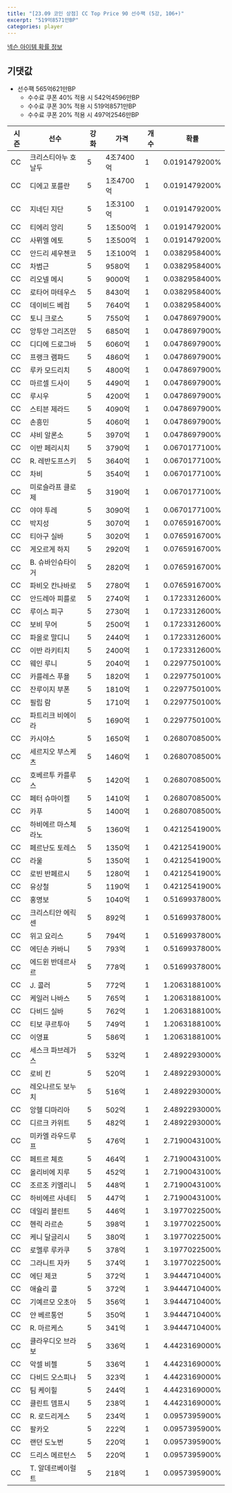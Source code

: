 ```yaml
---
title: "[23.09 코인 상점] CC Top Price 90 선수팩 (5강, 106+)"
excerpt: "519억8571만BP"
categories: player
---
```

[넥슨 아이템 확률 정보](http://iteminfo.nexon.com/probability/fo4?sn=7378)

## 기댓값
  - 선수팩 565억621만BP
    - 수수료 쿠폰 40% 적용 시 542억4596만BP
    - 수수료 쿠폰 30% 적용 시 519억8571만BP
    - 수수료 쿠폰 20% 적용 시 497억2546만BP


|시즌|선수|강화|가격|개수|확률|
|---|---|---|---|---|---|
|CC|크리스티아누 호날두|5|4조7400억|1|0.0191479200%|
|CC|디에고 포를란|5|1조4700억|1|0.0191479200%|
|CC|지네딘 지단|5|1조3100억|1|0.0191479200%|
|CC|티에리 앙리|5|1조500억|1|0.0191479200%|
|CC|사뮈엘 에토|5|1조500억|1|0.0191479200%|
|CC|안드리 셰우첸코|5|1조100억|1|0.0382958400%|
|CC|차범근|5|9580억|1|0.0382958400%|
|CC|리오넬 메시|5|9000억|1|0.0382958400%|
|CC|로타어 마테우스|5|8430억|1|0.0382958400%|
|CC|데이비드 베컴|5|7640억|1|0.0382958400%|
|CC|토니 크로스|5|7550억|1|0.0478697900%|
|CC|앙투안 그리즈만|5|6850억|1|0.0478697900%|
|CC|디디에 드로그바|5|6060억|1|0.0478697900%|
|CC|프랭크 램파드|5|4860억|1|0.0478697900%|
|CC|루카 모드리치|5|4800억|1|0.0478697900%|
|CC|마르셀 드사이|5|4490억|1|0.0478697900%|
|CC|루시우|5|4200억|1|0.0478697900%|
|CC|스티븐 제라드|5|4090억|1|0.0478697900%|
|CC|손흥민|5|4060억|1|0.0478697900%|
|CC|샤비 알론소|5|3970억|1|0.0478697900%|
|CC|이반 페리시치|5|3790억|1|0.0670177100%|
|CC|R. 레반도프스키|5|3640억|1|0.0670177100%|
|CC|차비|5|3540억|1|0.0670177100%|
|CC|미로슬라프 클로제|5|3190억|1|0.0670177100%|
|CC|야야 투레|5|3090억|1|0.0670177100%|
|CC|박지성|5|3070억|1|0.0765916700%|
|CC|티아구 실바|5|3020억|1|0.0765916700%|
|CC|게오르게 하지|5|2920억|1|0.0765916700%|
|CC|B. 슈바인슈타이거|5|2820억|1|0.0765916700%|
|CC|파비오 칸나바로|5|2780억|1|0.0765916700%|
|CC|안드레아 피를로|5|2740억|1|0.1723312600%|
|CC|루이스 피구|5|2730억|1|0.1723312600%|
|CC|보비 무어|5|2500억|1|0.1723312600%|
|CC|파올로 말디니|5|2440억|1|0.1723312600%|
|CC|이반 라키티치|5|2400억|1|0.1723312600%|
|CC|웨인 루니|5|2040억|1|0.2297750100%|
|CC|카를레스 푸욜|5|1820억|1|0.2297750100%|
|CC|잔루이지 부폰|5|1810억|1|0.2297750100%|
|CC|필립 람|5|1710억|1|0.2297750100%|
|CC|파트리크 비에이라|5|1690억|1|0.2297750100%|
|CC|카시야스|5|1650억|1|0.2680708500%|
|CC|세르지오 부스케츠|5|1460억|1|0.2680708500%|
|CC|호베르투 카를루스|5|1420억|1|0.2680708500%|
|CC|페터 슈마이켈|5|1410억|1|0.2680708500%|
|CC|카푸|5|1400억|1|0.2680708500%|
|CC|하비에르 마스체라노|5|1360억|1|0.4212541900%|
|CC|페르난도 토레스|5|1350억|1|0.4212541900%|
|CC|라울|5|1350억|1|0.4212541900%|
|CC|로빈 반페르시|5|1280억|1|0.4212541900%|
|CC|유상철|5|1190억|1|0.4212541900%|
|CC|홍명보|5|1040억|1|0.5169937800%|
|CC|크리스티안 에릭센|5|892억|1|0.5169937800%|
|CC|위고 요리스|5|794억|1|0.5169937800%|
|CC|에딘손 카바니|5|793억|1|0.5169937800%|
|CC|에드윈 반데르사르|5|778억|1|0.5169937800%|
|CC|J. 콜러|5|772억|1|1.2063188100%|
|CC|케일러 나바스|5|765억|1|1.2063188100%|
|CC|다비드 실바|5|762억|1|1.2063188100%|
|CC|티보 쿠르투아|5|749억|1|1.2063188100%|
|CC|이영표|5|586억|1|1.2063188100%|
|CC|세스크 파브레가스|5|532억|1|2.4892293000%|
|CC|로비 킨|5|520억|1|2.4892293000%|
|CC|레오나르도 보누치|5|516억|1|2.4892293000%|
|CC|앙헬 디마리아|5|502억|1|2.4892293000%|
|CC|디르크 카위트|5|482억|1|2.4892293000%|
|CC|미카엘 라우드루프|5|476억|1|2.7190043100%|
|CC|페트르 체흐|5|464억|1|2.7190043100%|
|CC|올리비에 지루|5|452억|1|2.7190043100%|
|CC|조르조 키엘리니|5|448억|1|2.7190043100%|
|CC|하비에르 사네티|5|447억|1|2.7190043100%|
|CC|데일리 블린트|5|446억|1|3.1977022500%|
|CC|헨릭 라르손|5|398억|1|3.1977022500%|
|CC|케니 달글리시|5|380억|1|3.1977022500%|
|CC|로멜루 루카쿠|5|378억|1|3.1977022500%|
|CC|그라니트 자카|5|374억|1|3.1977022500%|
|CC|에딘 제코|5|372억|1|3.9444710400%|
|CC|애슐리 콜|5|372억|1|3.9444710400%|
|CC|기예르모 오초아|5|356억|1|3.9444710400%|
|CC|얀 베르통언|5|350억|1|3.9444710400%|
|CC|R. 마르케스|5|341억|1|3.9444710400%|
|CC|클라우디오 브라보|5|336억|1|4.4423169000%|
|CC|악셀 비첼|5|336억|1|4.4423169000%|
|CC|다비드 오스피나|5|323억|1|4.4423169000%|
|CC|팀 케이힐|5|244억|1|4.4423169000%|
|CC|클린트 뎀프시|5|238억|1|4.4423169000%|
|CC|R. 로드리게스|5|234억|1|0.0957395900%|
|CC|팔카오|5|222억|1|0.0957395900%|
|CC|랜던 도노번|5|220억|1|0.0957395900%|
|CC|드리스 메르턴스|5|220억|1|0.0957395900%|
|CC|T. 알데르베이럴트|5|218억|1|0.0957395900%|
